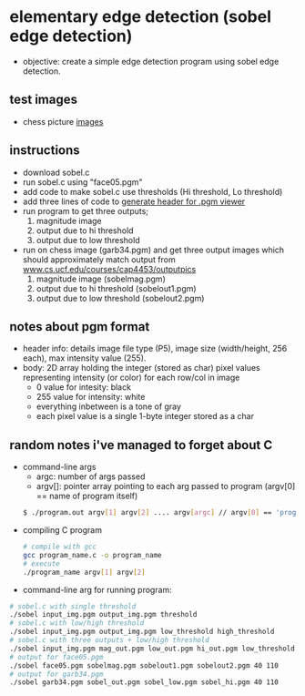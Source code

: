 #  elementary edge detection (sobel edge detection)
* objective: create a simple edge detection program using sobel edge detection.

## test images
* chess picture [images](http://www.cs.ucf.edu/courses/cap4453/inputpics)

## instructions
* download sobel.c
* run sobel.c using "face05.pgm"
* add code to make sobel.c use thresholds (Hi threshold, Lo threshold)
* add three lines of code to [generate header for .pgm viewer](http://www.cs.ucf.edu/courses/cap4453/progs/rawtopgm)
* run program to get three outputs;
    1) magnitude image
    2) output due to hi threshold
    3) output due to low threshold
* run on chess image (garb34.pgm) and get three output images which should approximately match output from www.cs.ucf.edu/courses/cap4453/outputpics
    1) magnitude image (sobelmag.pgm)
    2) output due to hi threshold (sobelout1.pgm)
    3) output due to low threshold (sobelout2.pgm)

## notes about pgm format
* header info: details image file type (P5), image size (width/height, 256 each), max intensity value (255).
* body: 2D array holding the integer (stored as char) pixel values representing intensity (or color) for each row/col in image
    * 0 value for intesity: black
    * 255 value for intensity: white
    * everything inbetween is a tone of gray
    * each pixel value is a single 1-byte integer stored as a char
    
## random notes i've managed to forget about C
* command-line args
    * argc: number of args passed
    * argv[]: pointer array pointing to each arg passed to program (argv[0] == name of program itself)
    ```bash
    $ ./program.out argv[1] argv[2] .... argv[argc] // argv[0] == 'program.out'
    ```
* compiling C program
    ```bash
    # compile with gcc
    gcc program_name.c -o program_name
    # execute
    ./program_name argv[1] argv[2] 
    ```
* command-line arg for running program:
```bash
# sobel.c with single threshold
./sobel input_img.pgm output_img.pgm threshold
# sobel.c with low/high threshold
./sobel input_img.pgm output_img.pgm low_threshold high_threshold
# sobel.c with three outputs + low/high threshold
./sobel input_img.pgm mag_out.pgm low_out.pgm hi_out.pgm low_threshold high_threshold
# output for face05.pgm
./sobel face05.pgm sobelmag.pgm sobelout1.pgm sobelout2.pgm 40 110
# output for garb34.pgm
./sobel garb34.pgm sobel_out.pgm sobel_low.pgm sobel_hi.pgm 40 110
```
